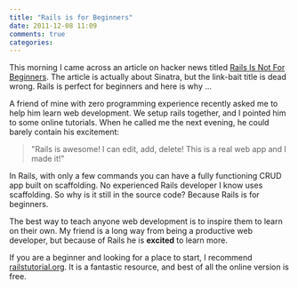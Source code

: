 ```yaml
---
title: "Rails is for Beginners"
date: 2011-12-08 11:09
comments: true
categories:
---
```

This morning I came across an article on hacker news titled [Rails Is Not For Beginners](http://www.horsesaysinternet.com/code/rails-is-not-for-beginners/). The article is actually about Sinatra, but the link-bait title is dead wrong. Rails is perfect for beginners and here is why ...

A friend of mine with zero programming experience recently asked me to help him learn web development. We setup rails together, and I pointed him to some online tutorials. When he called me the next evening, he could barely contain his excitement:

>"Rails is awesome! I can edit, add, delete! This is a real web app and I made it!"

In Rails, with only a few commands you can have a fully functioning CRUD app built on scaffolding. No experienced Rails developer I know uses scaffolding. So why is it still in the source code? Because Rails is for beginners.

The best way to teach anyone web development is to inspire them to learn on their own. My friend is a long way from being a productive web developer, but because of Rails he is **excited** to learn more.

If you are a beginner and looking for a place to start, I recommend [railstutorial.org](http://zfer.us/zvmvl). It is a fantastic resource, and best of all the online version is free.